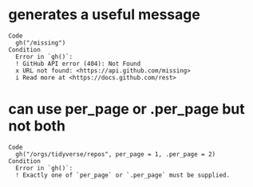 # generates a useful message

    Code
      gh("/missing")
    Condition
      Error in `gh()`:
      ! GitHub API error (404): Not Found
      x URL not found: <https://api.github.com/missing>
      i Read more at <https://docs.github.com/rest>

# can use per_page or .per_page but not both

    Code
      gh("/orgs/tidyverse/repos", per_page = 1, .per_page = 2)
    Condition
      Error in `gh()`:
      ! Exactly one of `per_page` or `.per_page` must be supplied.

